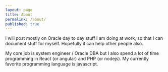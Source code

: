 ```yaml
---
layout: page
title: About
permalink: /about/
published: true
---
```


I will post mostly on Oracle day to day stuff I am doing at work, so that I can document stuff for myself. Hopefully it can help other people also.

My core job is system engineer / Oracle DBA but I also spend a lot of time programming in React (or angular) and PHP (or nodejs). My currently favorite programming language is javascript.

